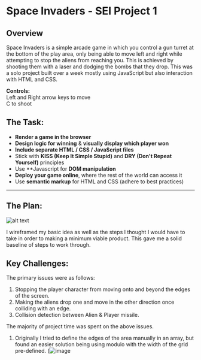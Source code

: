 # Space Invaders - SEI Project 1

## Overview

Space Invaders is a  simple arcade game in which you control a gun turret at the bottom of the play area, only being able to move left and right while attempting to stop the aliens from reaching you. This is achieved by shooting them with a laser and dodging the bombs that they drop. This was a solo project built over a week mostly using JavaScript but also interaction with HTML and CSS.

**Controls:**  
Left and Right arrow keys to move  
C to shoot


## The Task:

* **Render a game in the browser**
* **Design logic for winning** & **visually display which player won**
* **Include separate HTML / CSS / JavaScript files**
* Stick with **KISS (Keep It Simple Stupid)** and **DRY (Don't Repeat Yourself)** principles
* Use **Javascript for **DOM manipulation**
* **Deploy your game online**, where the rest of the world can access it
* Use **semantic markup** for HTML and CSS (adhere to best practices)

---

## The Plan: 
![alt text](https://i.imgur.com/IVZ0dIG.png)

I wireframed my basic idea as well as the steps I thought I would have to take in order to making a minimum viable product. This gave me a solid baseline of steps to work through.

## Key Challenges:

The primary issues were as follows:
1. Stopping the player character from moving onto and beyond the edges of the screen.
2. Making the aliens drop one and move in the other direction once colliding with an edge.
3. Collision detection between Alien & Player missile.


The majority of project time was spent on the above issues.

1. Originally I tried to define the edges of the area manually in an array, but found an easier solution being using modulo with the width of the grid pre-defined.
(![image](https://user-images.githubusercontent.com/53213823/166149142-b5a20b3e-443e-4434-8717-51184aaac816.png)
